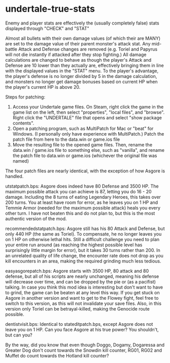 # undertale-true-stats
Enemy and player stats are effectively the (usually completely false) stats displayed through "CHECK" and "STAT"

Almost all bullets with their own damage values (of which their are MANY) are set to the damage value of their parent monster's attack stat. Any mid-battle Attack and Defense changes are removed (e.g. Toriel and Papyrus will not die instantly if attacked after they stop fighting.)
All damage calculations are changed to behave as though the player's Attack and Defense are 10 lower than they actually are, effectively bringing them in line with the displayed values in the "STAT" menu. To the player's advantage, the player's defense is no longer divided by 5 in the damage calculation, and monsters no longer get damage bonuses based on current HP when the player's current HP is above 20.



Steps for patching:
1. Access your Undertale game files. On Steam, right click the game in the game list on the left, then select "properties", "local files", and "browse". Right click the "UNDERTALE" file that opens and select "show package contents".
2. Open a patching program, such as MultiPatch for Mac or "beat" for Windows. (I personally only have experience with MultiPatch.) Patch the patch file from here to the data.win or game.ios file
3. Move the resulting file to the opened game files. Then, rename the data.win / game.ios file to something else, such as "vanilla", and rename the patch file to data.win or game.ios (whichever the original file was named)



The four patch files are nearly identical, with the exception of how Asgore is handled.

utstatpatch.bps: Asgore does indeed have 80 Defense and 3500 HP. The maximum possible attack you can achieve is 87, letting you do 16 - 20 damage. Including the 8 turns of eating Legendary Heroes, this takes over 200 turns. You at least have room for error, as he leaves you on 1 HP and Temmie Armor (needed for the maximum possible attack) heals you every other turn. I have not beaten this and do not plan to, but this is the most authentic version of the mod.

recommendedstatpatch.bps: Asgore still has his 80 Attack and Defense, but only 440 HP (the same as Toriel). To compensate, he no longer leaves you on 1 HP on otherwise lethal hits. Still a difficult challenge you need to plan your entire run around (as reaching the highest possible level has surprisingly little margin for error), but it takes 30 turns rather than 200. In an unrelated quality of life change, the encounter rate does not drop as you kill encounters in an area, making the required grinding much less tedious.

easyasgorepatch.bps: Asgore starts with 3500 HP, 80 attack and 80 defense, but all of his scripts are nearly unchanged, meaning his defense will decrease over time, and can be dropped by the pie or (as a pacifist) talking. In case you think this mod idea is interesting but don't want to have to grind, the game can be beaten at any level this way. If you get stuck on Asgore in another version and want to get to the Flowey fight, feel free to switch to this version, as this will not invalidate your save files. Also, in this version only Toriel can be betrayal-killed, making the Genocide route possible.

dentistvisit.bps: Identical to stateditpatch.bps, except Asgore does not leave you on 1 HP. Can you face Asgore at his true power? You shouldn't, but can you? 



By the way, did you know that even though Doggo, Dogamy, Dogaressa and Greater Dog don't count towards the Snowdin kill counter, RG01, RG02 and Muffet do count towards the Hotland kill counter?
